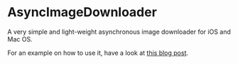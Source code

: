 AsyncImageDownloader
====================

A very simple and light-weight asynchronous image downloader for iOS and Mac OS. 

For an example on how to use it, have a look at [this blog post](http://kylewbanks.com/post/show/iOS-Async-Image-Downloader).

